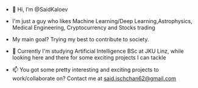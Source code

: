 - 👋 Hi, I’m @SaidKaloev
- I'm just a guy who likes Machine Learning/Deep Learning,Astrophysics, Medical Engineering, Cryptocurrency and Stocks trading
- My main goal? Trying my best to contribute to society.

- 🌱 Currently I'm studying Artificial Intelligence BSc at JKU Linz, while looking here and there for some exciting projects I can tackle

- 📫 You got some pretty interesting and exciting projects to work/collaborate on? Contact me at said.ischchan62@gmail.com

<!---
SaidKaloev/SaidKaloev is a ✨ special ✨ repository because its `README.md` (this file) appears on your GitHub profile.
You can click the Preview link to take a look at your changes.
--->
